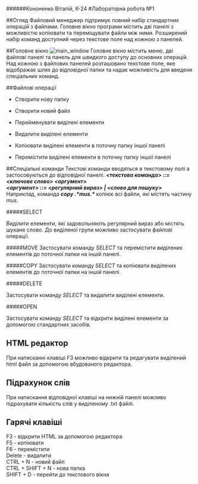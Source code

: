 ######Кононенко Віталій, К-24
#Лабораторна робота №1

##Огляд
Файловий менеджер підтримує повний набір стандартних операцій з файлами. Головне вікно програми містить дві панелі з можливістю копіювати та переміщувати файли між ними. Розширений набір команд доступний через текстове поле над кожною з панелей.

##Головне вікно
![main_window](http://i.imgur.com/zFbYK3s.png)
Головне вікно містить меню, дві файлові панелі та панель для швидкого доступу до основних операцій.
Над кожною з файлових панелей розташовано текстове поле, яке відображає шлях до відповідної папки та надає можливість для введеня спеціальних команд.

##Файлові операції
* Створити нову папку

* Створити новий файл

* Перейменувати виділені елементи

* Видалити виділені елементи

* Копіювати виділені елементи в поточну папку іншої панелі

* Перемістити виділені елементи в поточну папку іншої панелі

##Спеціальні команди
Текстові команди вводяться в текстовому полі а застосовуються до відповідної панелі.
**_<текстова команда> ::= <ключове слово> <аргумент>_**  
**_<аргумент> ::= <регулярний вираз> | <слово для пошуку>_**  
Наприклад, команда **_copy .\*mus.\*_** копіює всі файли, які містять частину _mus_.

#####SELECT

Виділити елементи, які задовольняють регулярний вираз або містять шукане слово. До виділеної групи можливо застосувати файлові операції.

#####MOVE
Застосувати команду _SELECT_ та перемістити виділених елементів до поточної папки на іншій панелі.

#####COPY
Застосувати команду _SELECT_ та копіювати виділених елементів до поточної папки на іншій панелі.

#####DELETE

Застосувати команду _SELECT_ та видалити виділені елементи.

#####OPEN

Застосувати команду _SELECT_ та відкрити виділені елементи за допомогою стандартних засобів.

## HTML редактор
При натисканні клавіші F3 можливо відкрити та редагувати виділений html файл за допомогою вбудованого редактора.

## Підрахунок слів
При натискання відповідної клавіші на нижній панелі можливо підрахувати кількість слів у виділеному .txt файлі.

## Гарячі клавіші
F3 - відкрити HTML за допомогою редактора  
F5 - копіювати  
F6 - перемістити  
Delete - видалити  
CTRL + N - новий файл  
CTRL + SHIFT + N - нова папка  
SHIFT + D - перейти до текстового вікна

